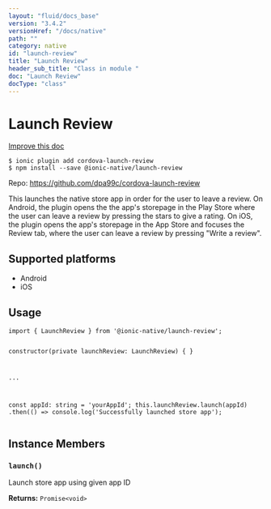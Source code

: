 ```yaml
---
layout: "fluid/docs_base"
version: "3.4.2"
versionHref: "/docs/native"
path: ""
category: native
id: "launch-review"
title: "Launch Review"
header_sub_title: "Class in module "
doc: "Launch Review"
docType: "class"
---
```


<h1 class="api-title">Launch Review</h1>

<a class="improve-v2-docs" href="http://github.com/driftyco/ionic-native/edit/master/src/@ionic-native/plugins/launch-review/index.ts#L1">
  Improve this doc
</a>






<pre><code class="nohighlight">$ ionic plugin add cordova-launch-review
$ npm install --save @ionic-native/launch-review
</code></pre>
<p>Repo:
  <a href="https://github.com/dpa99c/cordova-launch-review">
    https://github.com/dpa99c/cordova-launch-review
  </a>
</p>


<p>This launches the native store app in order for the user to leave a review.
On Android, the plugin opens the the app&#39;s storepage in the Play Store where the user can leave a review by pressing the stars to give a rating.
On iOS, the plugin opens the app&#39;s storepage in the App Store and focuses the Review tab, where the user can leave a review by pressing &quot;Write a review&quot;.</p>




<h2>Supported platforms</h2>
<ul>
  <li>Android</li><li>iOS</li>
</ul>






<h2>Usage</h2>
<pre><code>import { LaunchReview } from &#39;@ionic-native/launch-review&#39;;

constructor(private launchReview: LaunchReview) { }

...

const appId: string = &#39;yourAppId&#39;;
this.launchReview.launch(appId)
  .then(() =&gt; console.log(&#39;Successfully launched store app&#39;);
</code></pre>








<h2>Instance Members</h2>
<h3><a class="anchor" name="launch" href="#launch"></a><code>launch()</code></h3>


Launch store app using given app ID


<div class="return-value" markdown="1">
  <i class="icon ion-arrow-return-left"></i>
  <b>Returns:</b> <code>Promise&lt;void&gt;</code> 
</div>






